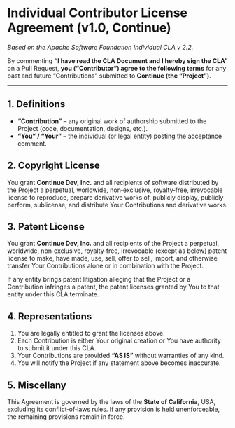 # Individual Contributor License Agreement (v1.0, Continue)

_Based on the Apache Software Foundation Individual CLA v 2.2._

By commenting **“I have read the CLA Document and I hereby sign the CLA”**
on a Pull Request, **you (“Contributor”) agree to the following terms** for any
past and future “Contributions” submitted to **Continue (the “Project”)**.

---

## 1. Definitions

- **“Contribution”** – any original work of authorship submitted to the Project
  (code, documentation, designs, etc.).
- **“You” / “Your”** – the individual (or legal entity) posting the acceptance
  comment.

## 2. Copyright License

You grant **Continue Dev, Inc.** and all recipients of software distributed by the
Project a perpetual, worldwide, non‑exclusive, royalty‑free, irrevocable
license to reproduce, prepare derivative works of, publicly display, publicly
perform, sublicense, and distribute Your Contributions and derivative works.

## 3. Patent License

You grant **Continue Dev, Inc.** and all recipients of the Project a perpetual,
worldwide, non‑exclusive, royalty‑free, irrevocable (except as below) patent
license to make, have made, use, sell, offer to sell, import, and otherwise
transfer Your Contributions alone or in combination with the Project.

If any entity brings patent litigation alleging that the Project or a
Contribution infringes a patent, the patent licenses granted by You to that
entity under this CLA terminate.

## 4. Representations

1. You are legally entitled to grant the licenses above.
2. Each Contribution is either Your original creation or You have authority to
   submit it under this CLA.
3. Your Contributions are provided **“AS IS”** without warranties of any kind.
4. You will notify the Project if any statement above becomes inaccurate.

## 5. Miscellany

This Agreement is governed by the laws of the **State of California**, USA,
excluding its conflict‑of‑laws rules. If any provision is held unenforceable,
the remaining provisions remain in force.
